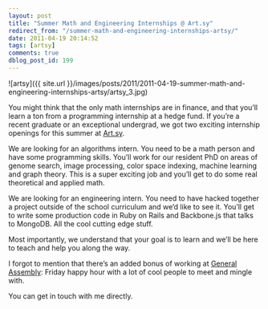 ```yaml
---
layout: post
title: "Summer Math and Engineering Internships @ Art.sy"
redirect_from: "/summer-math-and-engineering-internships-artsy/"
date: 2011-04-19 20:14:52
tags: [artsy]
comments: true
dblog_post_id: 199
---
```

![artsy]({{ site.url }}/images/posts/2011/2011-04-19-summer-math-and-engineering-internships-artsy/artsy_3.jpg)

You might think that the only math internships are in finance, and that you’ll learn a ton from a programming internship at a hedge fund. If you’re a recent graduate or an exceptional undergrad, we got two exciting internship openings for this summer at [Art.sy](https://artsy.net).

We are looking for an algorithms intern. You need to be a math person and have some programming skills. You’ll work for our resident PhD on areas of genome search, image processing, color space indexing, machine learning and graph theory. This is a super exciting job and you’ll get to do some real theoretical and applied math.

We are looking for an engineering intern. You need to have hacked together a project outside of the school curriculum and we’d like to see it. You’ll get to write some production code in Ruby on Rails and Backbone.js that talks to MongoDB. All the cool cutting edge stuff.

Most importantly, we understand that your goal is to learn and we’ll be here to teach and help you along the way.

I forgot to mention that there’s an added bonus of working at [General Assembly](https://generalassemb.ly): Friday happy hour with a lot of cool people to meet and mingle with.

You can get in touch with me directly.
